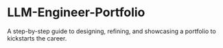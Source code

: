 # LLM-Engineer-Portfolio
A step-by-step guide to designing, refining, and showcasing a portfolio to kickstarts the career.
